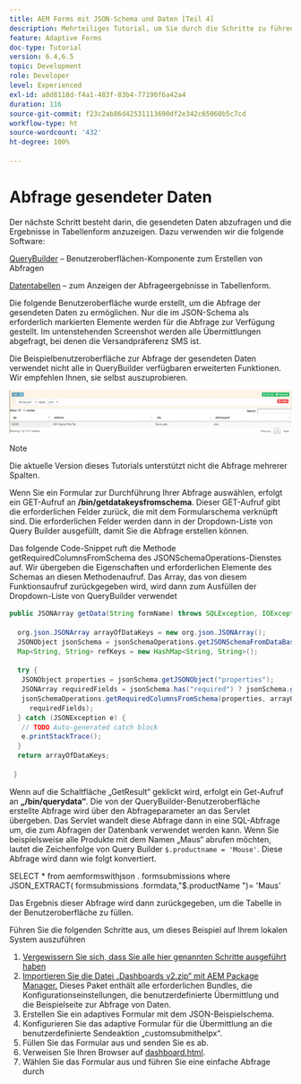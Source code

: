 ```yaml
---
title: AEM Forms mit JSON-Schema und Daten [Teil 4]
description: Mehrteiliges Tutorial, um Sie durch die Schritte zu führen, die zum Erstellen eines adaptiven Formulars mit JSON-Schema und zum Abfragen der gesendeten Daten erforderlich sind.
feature: Adaptive Forms
doc-type: Tutorial
version: 6.4,6.5
topic: Development
role: Developer
level: Experienced
exl-id: a8d8118d-f4a1-483f-83b4-77190f6a42a4
duration: 116
source-git-commit: f23c2ab86d42531113690df2e342c65060b5c7cd
workflow-type: ht
source-wordcount: '432'
ht-degree: 100%

---
```


# Abfrage gesendeter Daten


Der nächste Schritt besteht darin, die gesendeten Daten abzufragen und die Ergebnisse in Tabellenform anzuzeigen. Dazu verwenden wir die folgende Software:

[QueryBuilder](https://querybuilder.js.org/) – Benutzeroberflächen-Komponente zum Erstellen von Abfragen

[Datentabellen](https://datatables.net/) – zum Anzeigen der Abfrageergebnisse in Tabellenform.

Die folgende Benutzeroberfläche wurde erstellt, um die Abfrage der gesendeten Daten zu ermöglichen. Nur die im JSON-Schema als erforderlich markierten Elemente werden für die Abfrage zur Verfügung gestellt. Im untenstehenden Screenshot werden alle Übermittlungen abgefragt, bei denen die Versandpräferenz SMS ist.

Die Beispielbenutzeroberfläche zur Abfrage der gesendeten Daten verwendet nicht alle in QueryBuilder verfügbaren erweiterten Funktionen. Wir empfehlen Ihnen, sie selbst auszuprobieren.

![QueryBuilder](assets/querybuilderui.gif)

>[!NOTE]
>
>Die aktuelle Version dieses Tutorials unterstützt nicht die Abfrage mehrerer Spalten.

Wenn Sie ein Formular zur Durchführung Ihrer Abfrage auswählen, erfolgt ein GET-Aufruf an **/bin/getdatakeysfromschema**. Dieser GET-Aufruf gibt die erforderlichen Felder zurück, die mit dem Formularschema verknüpft sind. Die erforderlichen Felder werden dann in der Dropdown-Liste von Query Builder ausgefüllt, damit Sie die Abfrage erstellen können.

Das folgende Code-Snippet ruft die Methode getRequiredColumnsFromSchema des JSONSchemaOperations-Dienstes auf. Wir übergeben die Eigenschaften und erforderlichen Elemente des Schemas an diesen Methodenaufruf. Das Array, das von diesem Funktionsaufruf zurückgegeben wird, wird dann zum Ausfüllen der Dropdown-Liste von QueryBuilder verwendet

```java
public JSONArray getData(String formName) throws SQLException, IOException {

  org.json.JSONArray arrayOfDataKeys = new org.json.JSONArray();
  JSONObject jsonSchema = jsonSchemaOperations.getJSONSchemaFromDataBase(formName);
  Map<String, String> refKeys = new HashMap<String, String>();

  try {
   JSONObject properties = jsonSchema.getJSONObject("properties");
   JSONArray requiredFields = jsonSchema.has("required") ? jsonSchema.getJSONArray("required") : null;
   jsonSchemaOperations.getRequiredColumnsFromSchema(properties, arrayOfDataKeys, "", jsonSchema, refKeys,
     requiredFields);
  } catch (JSONException e) {
   // TODO Auto-generated catch block
   e.printStackTrace();
  }
  return arrayOfDataKeys;

 }
```

Wenn auf die Schaltfläche „GetResult“ geklickt wird, erfolgt ein Get-Aufruf an **„/bin/querydata“**. Die von der QueryBuilder-Benutzeroberfläche erstellte Abfrage wird über den Abfrageparameter an das Servlet übergeben. Das Servlet wandelt diese Abfrage dann in eine SQL-Abfrage um, die zum Abfragen der Datenbank verwendet werden kann. Wenn Sie beispielsweise alle Produkte mit dem Namen „Maus“ abrufen möchten, lautet die Zeichenfolge von Query Builder `$.productname = 'Mouse'`. Diese Abfrage wird dann wie folgt konvertiert.

SELECT &#42; from  aemformswithjson . formsubmissions  where JSON_EXTRACT(  formsubmissions .formdata,&quot;$.productName &quot;)= &#39;Maus&#39;

Das Ergebnis dieser Abfrage wird dann zurückgegeben, um die Tabelle in der Benutzeroberfläche zu füllen.

Führen Sie die folgenden Schritte aus, um dieses Beispiel auf Ihrem lokalen System auszuführen

1. [Vergewissern Sie sich, dass Sie alle hier genannten Schritte ausgeführt haben](part2.md)
1. [Importieren Sie die Datei „Dashboards v2.zip“ mit AEM Package Manager.](assets/dashboardv2.zip) Dieses Paket enthält alle erforderlichen Bundles, die Konfigurationseinstellungen, die benutzerdefinierte Übermittlung und die Beispielseite zur Abfrage von Daten.
1. Erstellen Sie ein adaptives Formular mit dem JSON-Beispielschema.
1. Konfigurieren Sie das adaptive Formular für die Übermittlung an die benutzerdefinierte Sendeaktion „customsubmithelpx“.
1. Füllen Sie das Formular aus und senden Sie es ab.
1. Verweisen Sie Ihren Browser auf [dashboard.html](http://localhost:4502/content/AemForms/dashboard.html).
1. Wählen Sie das Formular aus und führen Sie eine einfache Abfrage durch
